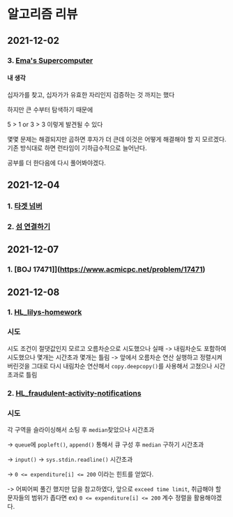 # **알고리즘 리뷰**

## **2021-12-02**

### **3. [Ema's Supercomputer](https://www.hackerrank.com/challenges/two-pluses/problem)**

#### **내 생각**
십자가를 찾고, 십자가가 유효한 자리인지 검증하는 것 까지는 했다

하지만 큰 수부터 탐색하기 때문에 

5 > 1 or 3 > 3 이렇게 발견될 수 있다

몇몇 문제는 해결되지만 곱하면 후자가 더 큰데 이것은 어떻게 해결해야 할 지 모르겠다. 기존 방식대로 하면 런타임이 기하급수적으로 늘어난다.

공부를 더 한다음에 다시 풀어봐야겠다.

## **2021-12-04**

### **1. [타겟 넘버](https://programmers.co.kr/learn/courses/30/lessons/43165)**
### **2. [섬 연결하기](https://programmers.co.kr/learn/courses/30/lessons/42861)**

## **2021-12-07**

### **1. [BOJ 17471]](https://www.acmicpc.net/problem/17471)**

## **2021-12-08**

### **1. [HL_lilys-homework](https://www.hackerrank.com/challenges/lilys-homework/problem)**
### **시도**
시도 조건이 절댓값인지 모르고 오름차순으로 시도했으나 실패 -> 내림차순도 포함하여 시도했으나 몇개는 시간초과 몇개는 틀림 -> 앞에서 오름차순 연산 실행하고 정렬시켜버린것을 그대로 다시 내림차순 연산해서 `copy.deepcopy()`를 사용해서 고쳤으나 시간초과로 틀림

### **2. [HL_fraudulent-activity-notifications](https://www.hackerrank.com/challenges/fraudulent-activity-notifications/problem)**
### **시도**
각 구역을 슬라이싱해서 소팅 후 `median`찾았으나 시간초과 

-> `queue`에 `popleft()`, `append()` 통해서 큐 구성 후 `median` 구하기 시간초과

-> `input()` -> `sys.stdin.readline()` 시간초과

-> `0 <= expenditure[i] <= 200` 이라는 힌트를 얻었다.

-> 어찌어찌 풀긴 했지만 답을 참고하였다, 앞으로 `exceed time limit`, 취급해야 할 문자들의 범위가 좁다면 ex) `0 <= expenditure[i] <= 200` 계수 정렬을 활용해야겠다.